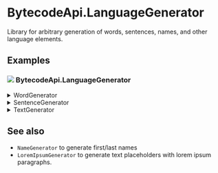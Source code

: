# BytecodeApi.LanguageGenerator

Library for arbitrary generation of words, sentences, names, and other language elements.

## Examples

### ![](http://bytecode77.com/public/vs/namespace.png) BytecodeApi.LanguageGenerator

<details>
<summary>WordGenerator</summary>

Generate a random word. The number of characters and the chance of two consecutive consonants or vocals can be specified in the constructor of `WordGenerator`.

```
WordGenerator wordGenerator = new()
{
	MinLength = 3,
	MaxLength = 10,
	DoubleConsonantChance = .1,
	DoubleVovelChance = .1
};

string randomWord = wordGenerator.Generate();
```
</details>

<details>
<summary>SentenceGenerator</summary>

Generate a random sentence. A `WordGenerator` is passed to this instance that generates each word. Additional settings, like how many commas are inserted, can be configured in the constructor of `SentenceGenerator`.

```
WordGenerator wordGenerator = ...;

SentenceGenerator sentenceGenerator = new()
{
	WordGenerator = wordGenerator,
	MinWords = 3,
	MaxWords = 10,
	CommaChance = .2,
	FinishPunctuation = new[] { '.', '.', '.', '?', '!' }
};

string randomSentence = sentenceGenerator.Generate();
```
</details>

<details>
<summary>TextGenerator</summary>

Generate random text with multiple sentences. A `SentenceGenerator` is passed to this instance that generates each sentence. Additional settings, like how many sentences are used, can be configured in the constructor of `TextGenerator`.

```
SentenceGenerator sentenceGenerator = ...;

TextGenerator textGenerator = new()
{
	SentenceGenerator = sentenceGenerator,
	MinSentenceCount = 10,
	MinSentenceCount = 20,
	LineBreakChance = 0,
	ParagraphChance = .1
};

string randomText = textGenerator.Generate();
```
</details>

## See also

* `NameGenerator` to generate first/last names
* `LoremIpsumGenerator` to generate text placeholders with lorem ipsum paragraphs.
